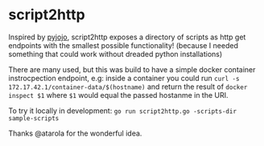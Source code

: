 script2http
====

Inspired by [pyjojo](https://github.com/atarola/pyjojo), script2http exposes a directory of scripts as http get endpoints with the smallest possible functionality! (because I needed something that could work without dreaded python installations)

There are many used, but this was build to have a simple docker container instrocpection endpoint, e.g: inside a container you could run `curl -s 172.17.42.1/container-data/$(hostname)` and return the result of `docker inspect $1` where `$1` would equal the passed hostanme in the URI.

To try it locally in development: `go run script2http.go -scripts-dir sample-scripts`

Thanks @atarola for the wonderful idea.